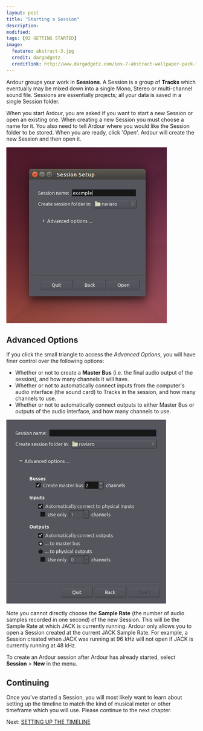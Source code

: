 ```yaml
---
layout: post
title: "Starting a Session"
description:
modified: 
tags: [02 GETTING STARTED]
image:
  feature: abstract-3.jpg
  credit: dargadgetz
  creditlink: http://www.dargadgetz.com/ios-7-abstract-wallpaper-pack-for-iphone-5-and-ipod-touch-retina/
---
```


Ardour groups your work in **Sessions**. A Session is a group of
**Tracks** which eventually may be mixed down into a single Mono, Stereo
or multi-channel sound file. Sessions are essentially projects; all your
data is saved in a single Session folder.

When you start Ardour, you are asked if you want to start a new Session
or open an existing one. When creating a new Session you must choose a
name for it. You also need to tell Ardour where you would like the
Session folder to be stored. When you are ready, click '*Open*'. Ardour
will create the new Session and then open it.

![New Session](../images/Ardour3_New_Session_Simple.png) 

Advanced Options
----------------

If you click the small triangle to access the *Advanced Options*, you
will have finer control over the following options:

-   Whether or not to create a **Master Bus** (i.e. the final audio
    output of the session), and how many channels it will have.
-   Whether or not to automatically connect inputs from the computer's
    audio interface (the sound card) to Tracks in the session, and how
    many channels to use.
-   Whether or not to automatically connect outputs to either Master Bus
    or outputs of the audio interface, and how many channels to use. 

![New Session Set-Up](../images/Ardour3_New_Session_Setup_2.png) 

Note you cannot directly choose the **Sample Rate** (the number of audio
samples recorded in one second) of the new Session. This will be the
Sample Rate at which JACK is currently running. Ardour only allows you
to open a Session created at the current JACK Sample Rate. For example,
a Session created when JACK was running at 96 kHz will not open if JACK
is currently running at 48 kHz.

To create an Ardour session after Ardour has already started, select
**Session** > **New** in the menu.

Continuing
----------

Once you've started a Session, you will most likely want to learn about
setting up the timeline to match the kind of musical meter or other
timeframe which you will use. Please continue to the next chapter. 

Next: [SETTING UP THE TIMELINE](../setting-up-the-timeline)
